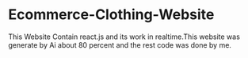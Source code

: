 # Ecommerce-Clothing-Website
This Website Contain react.js and its work in realtime.This website was generate by Ai about 80 percent and the rest code was done by me.
